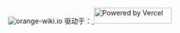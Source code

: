 ![orange-wiki.io](https://socialify.git.ci/A-Kevin1217/orange-wiki.io/image?font=Source%20Code%20Pro&forks=1&language=1&name=1&owner=1&pattern=Circuit%20Board&stargazers=1&theme=Auto)
驱动于：<a href="https://vercel.com/?utm_source=github-socialify&utm_campaign=oss">
  <img width="159" height="33" alt="Powered by Vercel" src="https://user-images.githubusercontent.com/5880908/218415645-ac47f9ba-0d60-47eb-950c-ed10bba1e7f6.png" />
</a>


